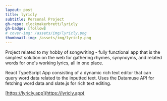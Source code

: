 ```yaml
---
layout: post
title: lyricly
subtitle: Personal Project
gh-repo: clockmakerbrett/lyricly
gh-badge: [follow]
# cover-img: /assets/img/lyricly.png
thumbnail-img: /assets/img/lyricly.png
---
```

Project related to my hobby of songwriting - fully functional app that is the simplest solution on the web for gathering rhymes, synynoyms, and related words for one's working lyrics, all in one place.

React TypeScript App consisting of a dynamic rich text editor that can query word data related to the inputted text. Uses the Datamuse API for fetching word data and slate.js for rich text editing.

[https://lyricly.app](https://lyricly.app)
